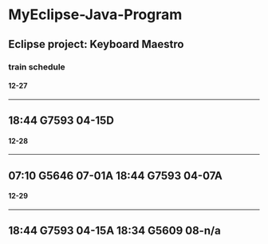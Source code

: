 # MyEclipse-Java-Program

## Eclipse project: Keyboard Maestro

### train schedule

#### 12-27
------------------
18:44 G7593 04-15D
------------------

#### 12-28
------------------
07:10 G5646 07-01A
18:44 G7593 04-07A
------------------

#### 12-29
------------------
18:44 G7593 04-15A
18:34 G5609 08-n/a
------------------
